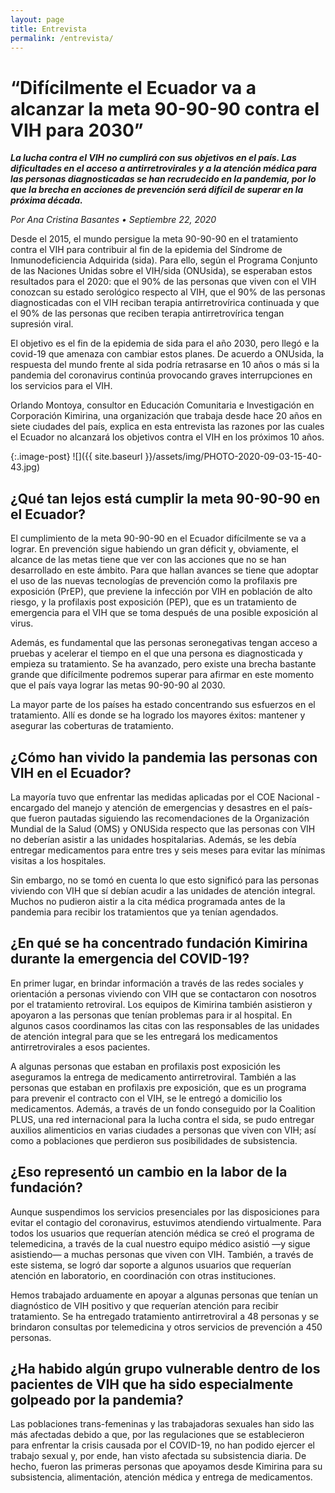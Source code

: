 ```yaml
---
layout: page
title: Entrevista
permalink: /entrevista/
---
```


# “Difícilmente el Ecuador va a alcanzar la meta 90-90-90 contra el VIH para 2030”

**_La lucha contra el VIH no cumplirá con sus objetivos en el país. Las dificultades en el acceso a antirretrovirales y a la atención médica para las personas diagnosticadas se han recrudecido en la pandemia, por lo que la brecha en acciones de prevención será difícil de superar en la próxima década._**

*Por Ana Cristina Basantes • Septiembre 22, 2020*

Desde el 2015, el mundo persigue la meta 90-90-90 en el tratamiento contra el VIH para contribuir al fin de la epidemia del Síndrome de Inmunodeficiencia Adquirida (sida). Para ello, según el Programa Conjunto de las Naciones Unidas sobre el VIH/sida (ONUsida), se esperaban estos resultados para el 2020: que el 90% de las personas que viven con el VIH conozcan su estado serológico respecto al VIH, que el 90% de las personas diagnosticadas con el VIH reciban terapia antirretrovírica continuada y que el 90% de las personas que reciben terapia antirretrovírica tengan supresión viral. 

El objetivo es el fin de la epidemia de sida para el año 2030, pero llegó e la covid-19 que amenaza con cambiar estos planes. De acuerdo a ONUsida, la respuesta del mundo frente al sida podría retrasarse en 10 años o más si la pandemia del coronavirus continúa provocando graves interrupciones en los servicios para el VIH.

Orlando Montoya, consultor en Educación Comunitaria e Investigación en Corporación Kimirina, una organización que trabaja desde hace 20 años en siete ciudades del país, explica en esta entrevista las razones por las cuales el Ecuador no alcanzará los objetivos contra el VIH en los próximos 10 años.

{:.image-post}
![]({{ site.baseurl }}/assets/img/PHOTO-2020-09-03-15-40-43.jpg)

## ¿Qué tan lejos está cumplir la meta 90-90-90 en el Ecuador?
El cumplimiento de la meta 90-90-90 en el Ecuador difícilmente se va a lograr. En prevención sigue habiendo un gran déficit y, obviamente, el alcance de las metas tiene que ver con las acciones que no se han desarrollado en este ámbito. Para que hallan avances se tiene que adoptar el uso de las nuevas tecnologías de prevención como la profilaxis pre exposición (PrEP), que previene la infección por VIH en población de alto riesgo, y la profilaxis post exposición (PEP), que es un tratamiento de emergencia para el VIH que se toma después de una posible exposición al virus. 

Además, es fundamental que las personas seronegativas tengan acceso a pruebas y acelerar el tiempo en el que una persona es diagnosticada y empieza su tratamiento. Se ha avanzado, pero existe una brecha bastante grande que difícilmente podremos superar para afirmar en este momento que el país vaya lograr las metas 90-90-90 al 2030.

La mayor parte de los países ha estado concentrando sus esfuerzos en el tratamiento. Allí es donde se ha logrado los mayores éxitos: mantener y asegurar las coberturas de tratamiento. 

## ¿Cómo han vivido la pandemia las personas con VIH en el Ecuador?
La mayoría tuvo que enfrentar las medidas aplicadas por el COE Nacional -encargado del manejo y atención de emergencias y desastres en el país- que fueron pautadas siguiendo las recomendaciones de la Organización Mundial de la Salud (OMS) y ONUSida respecto que las personas con VIH no deberían asistir a las unidades hospitalarias. Además, se les debía entregar medicamentos para entre tres y seis meses para evitar las mínimas visitas a los hospitales. 

Sin embargo, no se tomó en cuenta lo que esto significó para las personas viviendo con VIH que sí debían acudir a las unidades de atención integral. Muchos no pudieron aistir a la cita médica programada antes de la pandemia para recibir los tratamientos que ya tenían agendados. 

## ¿En qué se ha concentrado fundación Kimirina durante la emergencia del COVID-19?
En primer lugar, en brindar información a través de las redes sociales y orientación a personas viviendo con VIH que se contactaron con nosotros por el tratamiento retroviral. Los equipos de Kimirina también asistieron y apoyaron a las personas que tenían problemas para ir al hospital. En algunos casos coordinamos las citas con las responsables de las unidades de atención integral para que se les entregará los medicamentos antirretrovirales a esos pacientes. 

A algunas personas que estaban en profilaxis post exposición les aseguramos la entrega de medicamento antirretroviral. También a las personas que estaban en profilaxis pre exposición, que es un programa para prevenir el contracto con el VIH, se le entregó a domicilio los medicamentos. Además, a través de un fondo conseguido por la Coalition PLUS, una red internacional para la lucha contra el sida, se pudo entregar auxilios alimenticios en varias ciudades a personas que viven con VIH; así como a poblaciones que perdieron sus posibilidades de subsistencia. 

## ¿Eso representó un cambio en la labor de la fundación?
Aunque suspendimos los servicios presenciales por las disposiciones para evitar el contagio del coronavirus, estuvimos atendiendo virtualmente. Para todos los usuarios que requerían atención médica se creó el programa de telemedicina, a través de la cual nuestro equipo médico asistió —y sigue asistiendo— a muchas personas que viven con VIH.  También, a través de este sistema, se logró dar soporte a algunos usuarios que requerían atención en laboratorio, en coordinación con otras instituciones. 

Hemos trabajado arduamente en apoyar a algunas personas que tenían un diagnóstico de VIH positivo y que requerían atención para recibir tratamiento. Se ha entregado tratamiento antirretroviral a 48 personas y se brindaron consultas por telemedicina y otros servicios de prevención a 450 personas.

## ¿Ha habido algún grupo vulnerable dentro de los pacientes de VIH que ha sido especialmente golpeado por la pandemia?
Las poblaciones trans-femeninas y las trabajadoras sexuales han sido las más afectadas debido a que, por las regulaciones que se establecieron para enfrentar la crisis causada por el COVID-19, no han podido ejercer el trabajo sexual y, por ende, han visto afectada su subsistencia diaria. De hecho, fueron las primeras personas que apoyamos desde Kimirina para su subsistencia, alimentación, atención médica y entrega de medicamentos.

